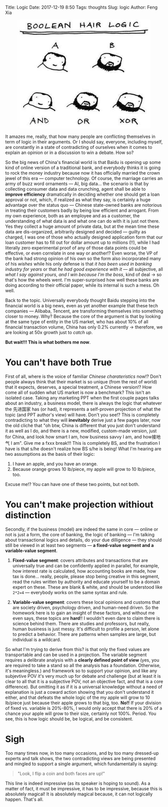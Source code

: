 Title: Logic
Date: 2017-12-19 8:50
Tags: thoughts
Slug: logic
Author: Feng Xia

<figure class="col l5 m5 s12">
  <img src="/images/logic.png"/>
</figure>


It amazes me, really, that how many people are conflicting themselves
in term of logic in their arguments. Or I should say, everyone,
including myself, are constantly in a state of contradicting of
ourselves when it comes to explain an opinion or in a discussion to
win a debate. How so?

So the big news of China's financial world is that Baidu is opening up
some kind of online version of a traditional bank, and everybody
thinks it is going to rock the money industry because now it has
officially married the crown jewel of this era &mdash; computer
technology. Of course, the marriage carries an army of buzz word
ornaments &mdash; AI, big data... the scenario is that by collecting
consumer data and data crunching, agent shall be able to **improve
efficiency** dramatically in deciding whether one should get a loan
approval or not, which, if realized as what they say, is certainly a
huge advantage over the status quo &mdash; Chinese state-owned banks
are notorious in treating their customers badly by being low efficient
and arrogant. From my own experience, both as an employee and as a
customer, the understanding of what data is and what one can do with
it is just not there. Yes they collect a huge amount of private data,
but at the mean time these data are dis-organized, arbitrarily
designed and decided &mdash; guilty as charged, I was one of those who
actually designed application form that our loan customer has to fill
out for dollar amount up to millions (!!), while I had literally zero
experimental proof of any of those data points could be effective, or
even correlate in one way or another!? Even worse, the VP of the bank
had strong opinion of his own so the form also incorporated many of
his _wishes_ while his only defense is that _it has been used in
banking industry for years_ or that _he had good experience with it_
&mdash; all subjective, all _what I say against yours, and I win
because I'm the boss_, kind of deal &rarr; so that's how the wheels
went. I'm super-surprised how well these banks are doing according to
their official paper, while its internal is such a mess. Oh well.

Back to the topic. Universally everybody thought Baidu stepping into
the financial world is a big news, even as yet another example that
these tech companies &mdash; Alibaba, Tencent, are transforming
themselves into something closer to money. Why? Because the core of
the argument is that by looking at the same type of entity in the US
market, who has about 10% of all financial transaction volume, China
has only 0.2% currently &rarr; therefore, we are looking at 50x growth
just to _catch up_.

**But wait!!! This is what bothers me now**. 

# You can't have both True

First of all, where is the voice of familiar _Chinese charateristics_
now!? Don't people always think that their market is so unique (from
the rest of world) that it expects, deserves, a special treatment, a
Chinese version!?  How come all of sudden what US market is now a
benchmark? This isn't an isolated case. Taking any marketing PPT when
the first couple pages talks about an industry, a business model,
there is always the logic that whatever the 先进国家 has (or had), it
represents a self-proven projection of what the topic (and PPT
author's view) will have. Don't you see!? This is completely
contradicting to what they will **inevitably** derive just a few pages
later, now the old cliché that "oh btw, China is different that you
just don't understand it as well as I do, and there is a new,
modified, custom-made version, just for China, and look how smart I
am, how business savvy I am, and how接地气 I am". Give me a fxxx
break!!! This is completely BS, and the frustration I have is that
s/he doesn't realize how BS s/he is being!  What I'm hearing are two
assumptions as the basis of their logic:

1. I have an apple, and you have an orange.
2. Because orange grows 10 lb/piece, my apple will grow to 10 lb/piece, too.

Excuse me!? You can have one of these two points, but not both.

# You can't make projection withiout distinction

Secondly, if the business (model) are indeed the same in core &mdash;
online or not is just a form, the core of banking, the logic of
banking &mdash; I'm talking about transactional logics and details, do
your due dilligence &mdash; they should still be viewed in at least
two segments &mdash; **a fixed-value segment and a variable-value
segment**. 

1. **Fixed-value segment**: covers attributes and transactions that
are universally true and can be confidently applied in parallel, for
example, how interest rate is calculated, how accounting books are
made, how tax is done... really, people, please stop being creative in
this segment, read the rules written by authority and educate yourself
to be a domain expert on these. These are blank & white, and should be
understood like `2*2=4` &mdash; everybody works on the same syntax and
rule.

2. **Variable-value segment**: covers these local opinions and customs
   that are society driven, psychology driven, and human-need
   driven. So the homework here is to gain an insight of these
   factors, and without me even says, these topics are **hard**!!
   I wouldn't even dare to claim there is science behind them. There
   are studies and professors, but really, human business is just
   messy. It's difficult to profile a person, let alone to predict a
   behavior. There are patterns when samples are large, but individual
   is a wildcard.
   
So what I'm trying to derive from this? is that only the fixed values
are transportable and can be used in a projection. The variable
segment requires a delibrate analysis with a **clearly defined point
of view** (yes, you are required to take a stand so all the analysis
has a foundation. Otherwise, it's meaningless.) and framework so to
support your opinion, and like any subjevtive POV it's very much up
for debate and challenge (but at least it is clear to all that it is a
subjective POV, not an objective fact, and that is a core
difference). But omitting it as if it is a universal knowledge without
a need of explanation is just a coward action showing that you don't
understand it either, and that defeats the whole logic of the my apple
will grow to 10 lb/piece just because their apple grows to that big,
too. **No!!** If your division of fixed vs. variable is 20%-80%, I
would only accept that there is 20% of a chance your apple will grow
to their size, certainly not 100%. Period. You see, this is how logic
should be, be logical, and be consistent.

# Sigh

Too many times now, in too many occasions, and by too many dressed-up
experts and talk shows, the two contradicting views are being
presented and mingled to support a single argument, which
fundamentally is saying:

> "Look, I flip a coin and both faces are up!"

This line is indeed impressive (as its speaker is hoping to sound). As
a matter of fact, it must be impressive, it has to be impressive,
because this is absolutely magical! It is absolutely magical because,
it can not logically happen. That's all.
